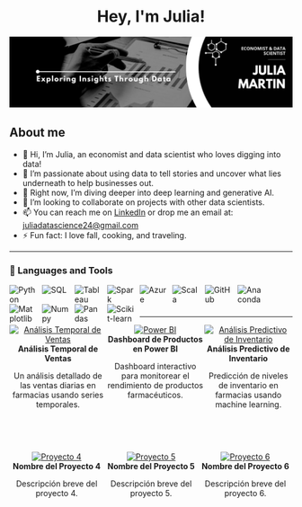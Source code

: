 <div align='center'>
<h1 align='center'>Hey, I'm Julia!
</div>
<img src=https://github.com/juliamartin0/juliamartin0/blob/43c66f0bf4c6c0569f7e962315240f1bb9ff357b/Banner%20Linkedin%20Creativo%20Acuarelas%20Sencillo%20Rosa%20y%20Morado.png>

## About me
  
- 👋 Hi, I’m Julia, an economist and data scientist who loves digging into data!
- 👀 I’m passionate about using data to tell stories and uncover what lies underneath to help businesses out.
- 🌱 Right now, I’m diving deeper into deep learning and generative AI.
- 💞️ I’m looking to collaborate on projects with other data scientists.
- 📫 You can reach me on [LinkedIn](https://www.linkedin.com/in/juliamarur) or drop me an email at: juliadatascience24@gmail.com
- ⚡ Fun fact: I love fall, cooking, and traveling.




<!---
juliamartin0/juliamartin0 is a ✨ special ✨ repository because its `README.md` (this file) appears on your GitHub profile.
You can click the Preview link to take a look at your changes.
--->

---

### 🧰 Languages and Tools

<img align="left" alt="Python" width="48px" style="padding-right:10px;" src="https://cdn.jsdelivr.net/gh/devicons/devicon@latest/icons/python/python-original-wordmark.svg" />
<img align="left" alt="SQL" width="48px" style="padding-right:10px;" src="https://cdn.jsdelivr.net/gh/devicons/devicon@latest/icons/azuresqldatabase/azuresqldatabase-original.svg" />
<img align="left" alt="Tableau" width="48px" style="padding-right:10px;" src="https://cdn.jsdelivr.net/gh/simple-icons/simple-icons/icons/tableau.svg" />
<img align="left" alt="Spark" width="48px" style="padding-right:10px;" src="https://cdn.jsdelivr.net/gh/devicons/devicon@latest/icons/apachespark/apachespark-original-wordmark.svg" />
<img align="left" alt="Azure" width="48px" style="padding-right:10px;" src="https://cdn.jsdelivr.net/gh/devicons/devicon@latest/icons/azure/azure-original-wordmark.svg" />
<img align="left" alt="Scala" width="48px" style="padding-right:10px;" src="https://cdn.jsdelivr.net/gh/devicons/devicon@latest/icons/scala/scala-original-wordmark.svg" />
<img align="left" alt="GitHub" width="48px" style="padding-right:10px;" src="https://cdn.jsdelivr.net/gh/devicons/devicon@latest/icons/github/github-original-wordmark.svg" />
<img align="left" alt="Anaconda" width="48px" style="padding-right:10px;" src="https://cdn.jsdelivr.net/gh/devicons/devicon@latest/icons/anaconda/anaconda-original-wordmark.svg" />
<img align="left" alt="Matplotlib" width="48px" style="padding-right:10px;" src="https://cdn.jsdelivr.net/gh/devicons/devicon@latest/icons/matplotlib/matplotlib-original-wordmark.svg" />
<img align="left" alt="Numpy" width="48px" style="padding-right:10px;" src="https://cdn.jsdelivr.net/gh/devicons/devicon@latest/icons/numpy/numpy-original-wordmark.svg" />
<img align="left" alt="Pandas" width="48px" style="padding-right:10px;" src="https://cdn.jsdelivr.net/gh/devicons/devicon@latest/icons/pandas/pandas-original-wordmark.svg" />
<img align="left" alt="Scikit-learn" width="48px" style="padding-right:10px;" src="https://cdn.jsdelivr.net/gh/devicons/devicon@latest/icons/scikitlearn/scikitlearn-original.svg" />
<br />

#

---

<div style="display: flex; justify-content: space-between;">

  <div style="text-align: center;">
    <a href="https://github.com/tu_usuario/tu_repositorio_proyecto1">
      <img src="https://via.placeholder.com/300x200.png?text=Análisis+de+Ventas+Farmacéuticas" alt="Análisis Temporal de Ventas" width="300px" />
    </a>
    <br />
    <strong>Análisis Temporal de Ventas</strong>
    <p>Un análisis detallado de las ventas diarias en farmacias usando series temporales.</p>
  </div>

  <div style="text-align: center;">
    <a href="https://github.com/tu_usuario/tu_repositorio_proyecto2">
      <img src="https://via.placeholder.com/300x200.png?text=Power+BI+Productos" alt="Power BI" width="300px" />
    </a>
    <br />
    <strong>Dashboard de Productos en Power BI</strong>
    <p>Dashboard interactivo para monitorear el rendimiento de productos farmacéuticos.</p>
  </div>

  <div style="text-align: center;">
    <a href="https://github.com/tu_usuario/tu_repositorio_proyecto3">
      <img src="https://via.placeholder.com/300x200.png?text=Análisis+Predictivo" alt="Análisis Predictivo de Inventario" width="300px" />
    </a>
    <br />
    <strong>Análisis Predictivo de Inventario</strong>
    <p>Predicción de niveles de inventario en farmacias usando machine learning.</p>
  </div>

</div>

<br /><br />

<div style="display: flex; justify-content: space-between;">

  <div style="text-align: center;">
    <a href="https://github.com/tu_usuario/tu_repositorio_proyecto4">
      <img src="https://via.placeholder.com/300x200.png?text=Proyecto+4" alt="Proyecto 4" width="300px" />
    </a>
    <br />
    <strong>Nombre del Proyecto 4</strong>
    <p>Descripción breve del proyecto 4.</p>
  </div>

  <div style="text-align: center;">
    <a href="https://github.com/tu_usuario/tu_repositorio_proyecto5">
      <img src="https://via.placeholder.com/300x200.png?text=Proyecto+5" alt="Proyecto 5" width="300px" />
    </a>
    <br />
    <strong>Nombre del Proyecto 5</strong>
    <p>Descripción breve del proyecto 5.</p>
  </div>

  <div style="text-align: center;">
    <a href="https://github.com/tu_usuario/tu_repositorio_proyecto6">
      <img src="https://via.placeholder.com/300x200.png?text=Proyecto+6" alt="Proyecto 6" width="300px" />
    </a>
    <br />
    <strong>Nombre del Proyecto 6</strong>
    <p>Descripción breve del proyecto 6.</p>
  </div>

</div>
